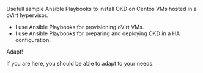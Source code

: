 Usefull sample Ansible Playbooks to install OKD on Centos VMs hosted in a oVirt hypervisor.

* I use Ansible Playbooks for provisioning oVirt VMs.
* I use Ansible Playbooks for preparing and deploying OKD in a HA configuration.

Adapt!

If you are here, you should be able to adapt to your needs.
